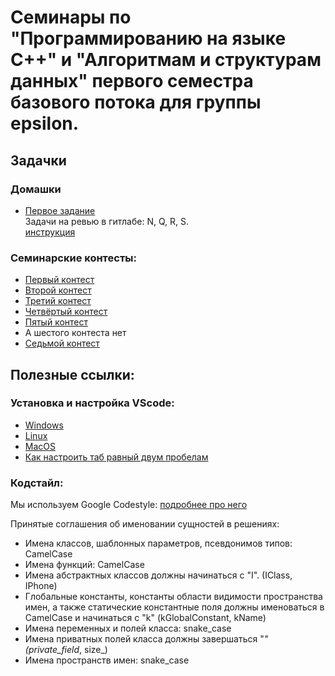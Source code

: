 # Семинары по "Программированию на языке С++" и "Алгоритмам и структурам данных" первого семестра базового потока для группы epsilon.


## Задачки
### Домашки

- [Первое задание](https://contest.yandex.ru/contest/41104/enter)\
Задачи на ревью в гитлабе: N, Q, R, S.\
[инструкция](https://gitlab.com/lneledova/first_term_base_c/-/blob/main/8%20sem/git_instruction.md)


### Семинарские контесты:
- [Первый контест](https://contest.yandex.ru/contest/39872/enter/)
- [Второй контест](https://contest.yandex.ru/contest/40251/enter/)
- [Третий контест](https://contest.yandex.ru/contest/40457/problems/)
- [Четвёртый контест](https://contest.yandex.ru/contest/40711/standings)
- [Пятый контест](https://contest.yandex.ru/contest/40878/standings)
- А шестого контеста нет
- [Седьмой контест](https://contest.yandex.ru/contest/41401/problems/)

## Полезные ссылки:

### Установка и настройка VScode:
- [Windows](https://code.visualstudio.com/docs/cpp/config-wsl)
- [Linux](https://code.visualstudio.com/docs/cpp/config-linux)
- [MacOS](https://code.visualstudio.com/docs/cpp/config-clang-mac)
- [Как настроить таб равный двум пробелам](https://stackoverflow.com/questions/29972396/how-can-i-customize-the-tab-to-space-conversion-factor)

### Кодстайл:
Мы используем Google Codestyle: [подробнее про него](https://google.github.io/styleguide/cppguide.html) 

Принятые соглашения об именовании сущностей в решениях: 

- Имена классов, шаблонных параметров, псевдонимов типов: CamelCase 
- Имена функций: CamelCase
- Имена абстрактных классов должны начинаться с "I". (IClass, IPhone)
- Глобальные константы, константы области видимости пространства имен, а также статические константные поля должны именоваться в CamelCase и начинаться с "k" (kGlobalConstant, kName)
- Имена переменных и полей класса: snake_case
- Имена приватных полей класса должны завершаться "_" (private_field_, size_)
- Имена пространств имен: snake_case
